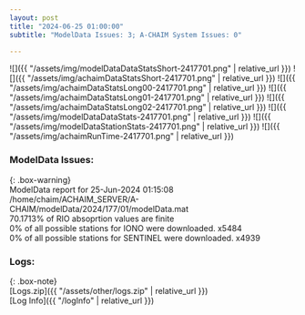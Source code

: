 ```yaml
---
layout: post
title: "2024-06-25 01:00:00"
subtitle: "ModelData Issues: 3; A-CHAIM System Issues: 0"

---
```


![]({{ "/assets/img/modelDataDataStatsShort-2417701.png" | relative_url }})
![]({{ "/assets/img/achaimDataStatsShort-2417701.png" | relative_url }})
![]({{ "/assets/img/achaimDataStatsLong00-2417701.png" | relative_url }})
![]({{ "/assets/img/achaimDataStatsLong01-2417701.png" | relative_url }})
![]({{ "/assets/img/achaimDataStatsLong02-2417701.png" | relative_url }})
![]({{ "/assets/img/modelDataDataStats-2417701.png" | relative_url }})
![]({{ "/assets/img/modelDataStationStats-2417701.png" | relative_url }})
![]({{ "/assets/img/achaimRunTime-2417701.png" | relative_url }})


### ModelData Issues:  
  
{: .box-warning}  
 ModelData report for 25-Jun-2024 01:15:08   
 /home/chaim/ACHAIM_SERVER/A-CHAIM/modelData/2024/177/01/modelData.mat   
 70.1713% of RIO absoprtion values are finite   
 0% of all possible stations for IONO were downloaded. x5484   
 0% of all possible stations for SENTINEL were downloaded. x4939   
  


### Logs:  
  
{: .box-note}  
[Logs.zip]({{ "/assets/other/logs.zip" | relative_url }})  
[Log Info]({{ "/logInfo" | relative_url }})  
